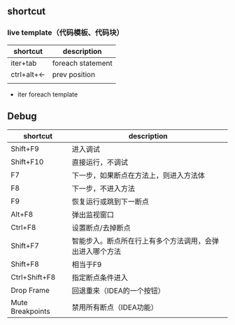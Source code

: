 ## shortcut

### live template（代码模板、代码块）

| shortcut    | description       |
| ----------- | ----------------- |
| iter+tab    | foreach statement |
| ctrl+alt+<- | prev position     |
|             |                   |



* iter foreach template



## Debug

| shortcut         | description                                              |
| ---------------- | -------------------------------------------------------- |
| Shift+F9         | 进入调试                                                 |
| Shift+F10        | 直接运行，不调试                                         |
| F7               | 下一步，如果断点在方法上，则进入方法体                   |
| F8               | 下一步，不进入方法                                       |
| F9               | 恢复运行或跳到下一断点                                   |
| Alt+F8           | 弹出监视窗口                                             |
| Ctrl+F8          | 设置断点/去掉断点                                        |
| Shift+F7         | 智能步入。断点所在行上有多个方法调用，会弹出进入哪个方法 |
| Shift+F8         | 相当于F9                                                 |
| Ctrl+Shift+F8    | 指定断点条件进入                                         |
| Drop Frame       | 回退重来（IDEA的一个按钮）                               |
| Mute Breakpoints | 禁用所有断点（IDEA功能）                                 |




